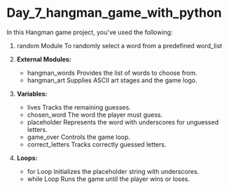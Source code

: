# Day_7_hangman_game_with_python
In this Hangman game project, you've used the following:

1. random Module To randomly select a word from a predefined word_list
   
2. **External Modules:**
   - hangman_words Provides the list of words to choose from.
   - hangman_art Supplies ASCII art stages and the game logo.

3. **Variables:**
   - lives Tracks the remaining guesses.
   - chosen_word The word the player must guess.
   - placeholder Represents the word with underscores for unguessed letters.
   - game_over Controls the game loop.
   - correct_letters Tracks correctly guessed letters.

4. **Loops:**
   - for Loop Initializes the placeholder string with underscores.
   - while Loop Runs the game until the player wins or loses.
